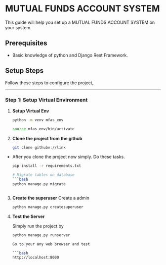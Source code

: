# MUTUAL FUNDS ACCOUNT SYSTEM 

This guide will help you set up a MUTUAL FUNDS ACCOUNT SYSTEM on your system.
## Prerequisites

- Basic knowledge of python and Django Rest Framework.

## Setup Steps

Follow these steps to configure the project,

---

### Step 1: Setup Virtual Environment

1. **Setup Virtual Env**  
   

   ```bash
   python -m venv mfas_env

   source mfas_env/bin/activate

2.  **Clone the project from the github** 
 

    ```bash 
    git clone githubv://link

- After you clone the project now simply. Do these tasks.

    ```bash
    pip install -r requirements.txt

    # Migrate tables on database
    ```bash
    python manage.py migrate



3.  **Create the superuser** 
    Create a admin 

    ```bash
    python manage.py createsuperuser

4.  **Test the Server** 

    Simply run the project by

    ```bash
    python manage.py runserver 

    Go to your any web browser and test

    ```bash
    http://localhost:8000





